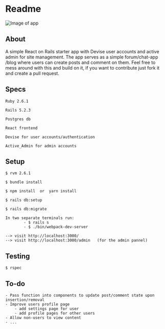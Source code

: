 # Readme
![Image of app](https://res.cloudinary.com/dmqtrnawm/image/upload/v1577935317/react-rails-starter-app/starter-app_nu5ats.png)
## About
A simple React on Rails starter app with Devise user accounts and
active admin for site management. The app serves as a simple forum/chat-app
/blog where users can create posts and comment on them. Feel free to mess around with this
and build on it, if you want to contribute just fork it and create a pull request. 
    
## Specs
    

``` Ruby 2.6.1 ```

```Rails 5.2.3```

```Postgres db```

``React frontend``

```Devise for user accounts/authentication```

```Active_Admin for admin accounts```

## Setup


```
$ rvm 2.6.1
```
```
$ bundle install
```
```
$ npm install  or  yarn install
```
```
$ rails db:setup
```
```
$ rails db:migrate
```
```
In two separate terminals run:
        - $ rails s
        - $ ./bin/webpack-dev-server
```
```   
--> visit http://localhost:3000/
--> visit http://localhost:3000/admin   (for the admin pannel)
```

## Testing
```
$ rspec
```
## To-do

    - Pass function into components to update post/comment state upon insertion/removal
    - Improve users profile page
        - add settings page for user
        - add profile pages for other users
    - Allow non-users to view content
    - ...